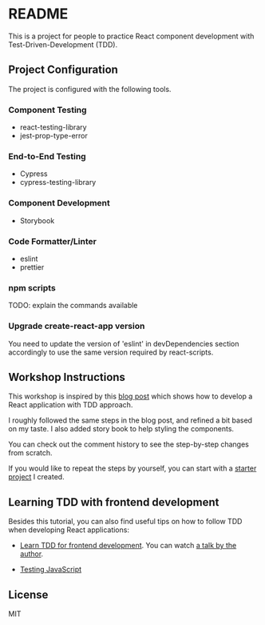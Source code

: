# README

This is a project for people to practice React component development with Test-Driven-Development (TDD).

## Project Configuration

The project is configured with the following tools.

### Component Testing

- react-testing-library
- jest-prop-type-error

### End-to-End Testing

- Cypress
- cypress-testing-library

### Component Development

- Storybook

### Code Formatter/Linter

- eslint
- prettier

### npm scripts

TODO: explain the commands available

### Upgrade create-react-app version

You need to update the version of 'eslint' in devDependencies section accordingly to use the same version required by react-scripts.

## Workshop Instructions

This workshop is inspired by this [blog post](https://medium.com/flatiron-labs/creating-readable-tests-using-react-testing-library-2bd03c49c284) which shows how to develop a React application with TDD approach.

I roughly followed the same steps in the blog post, and refined a bit based on my taste. I also added story book to help styling the components.

You can check out the comment history to see the step-by-step changes from scratch.

If you would like to repeat the steps by yourself, you can start with a [starter project](https://github.com/songguoqiang/react-tdd-starter) I created.

## Learning TDD with frontend development

Besides this tutorial, you can also find useful tips on how to follow TDD when developing React applications:

- [Learn TDD for frontend development](https://learntdd.in/). You can watch [a talk by the author](https://www.vuemastery.com/conferences/connect-tech-2018/Test-Driven-Development-in-Vue-with-Cypress/).

- [Testing JavaScript](https://testingjavascript.com/)

## License

MIT
